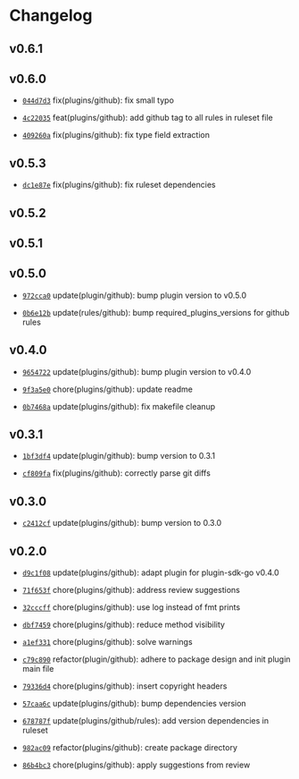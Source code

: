 # Changelog

## v0.6.1


## v0.6.0

* [`044d7d3`](https://github.com/falcosecurity/plugins/commit/044d7d3) fix(plugins/github): fix small typo

* [`4c22035`](https://github.com/falcosecurity/plugins/commit/4c22035) feat(plugins/github): add github tag to all rules in ruleset file

* [`409260a`](https://github.com/falcosecurity/plugins/commit/409260a) fix(plugins/github): fix type field extraction


## v0.5.3

* [`dc1e87e`](https://github.com/falcosecurity/plugins/commit/dc1e87e) fix(plugins/github): fix ruleset dependencies


## v0.5.2


## v0.5.1


## v0.5.0

* [`972cca0`](https://github.com/falcosecurity/plugins/commit/972cca0) update(plugin/github): bump plugin version to v0.5.0

* [`0b6e12b`](https://github.com/falcosecurity/plugins/commit/0b6e12b) update(rules/github): bump required_plugins_versions for github rules


## v0.4.0

* [`9654722`](https://github.com/falcosecurity/plugins/commit/9654722) update(plugins/github): bump plugin version to v0.4.0

* [`9f3a5e0`](https://github.com/falcosecurity/plugins/commit/9f3a5e0) chore(plugins/github): update readme

* [`0b7468a`](https://github.com/falcosecurity/plugins/commit/0b7468a) update(plugins/github): fix makefile cleanup


## v0.3.1

* [`1bf3df4`](https://github.com/falcosecurity/plugins/commit/1bf3df4) update(plugin/github): bump version to 0.3.1

* [`cf809fa`](https://github.com/falcosecurity/plugins/commit/cf809fa) fix(plugins/github): correctly parse git diffs


## v0.3.0

* [`c2412cf`](https://github.com/falcosecurity/plugins/commit/c2412cf) update(plugins/github): bump version to 0.3.0


## v0.2.0

* [`d9c1f08`](https://github.com/falcosecurity/plugins/commit/d9c1f08) update(plugins/github): adapt plugin for plugin-sdk-go v0.4.0

* [`71f653f`](https://github.com/falcosecurity/plugins/commit/71f653f) chore(plugins/github): address review suggestions

* [`32cccff`](https://github.com/falcosecurity/plugins/commit/32cccff) chore(plugins/github): use log instead of fmt prints

* [`dbf7459`](https://github.com/falcosecurity/plugins/commit/dbf7459) chore(plugins/github): reduce method visibility

* [`a1ef331`](https://github.com/falcosecurity/plugins/commit/a1ef331) chore(plugins/github): solve warnings

* [`c79c890`](https://github.com/falcosecurity/plugins/commit/c79c890) refactor(plugin/github): adhere to package design and init plugin main file

* [`79336d4`](https://github.com/falcosecurity/plugins/commit/79336d4) chore(plugins/github): insert copyright headers

* [`57caa6c`](https://github.com/falcosecurity/plugins/commit/57caa6c) update(plugins/github): bump dependencies version

* [`678787f`](https://github.com/falcosecurity/plugins/commit/678787f) update(plugins/github/rules): add version dependencies in ruleset

* [`982ac09`](https://github.com/falcosecurity/plugins/commit/982ac09) refactor(plugins/github): create package directory

* [`86b4bc3`](https://github.com/falcosecurity/plugins/commit/86b4bc3) chore(plugins/github): apply suggestions from review


